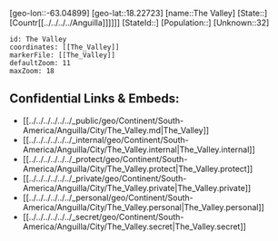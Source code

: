 ﻿---
location: [18.22723,-63.04899]
mapzoom: [7,12] 
mapmarker: city 
type: City
tags:
- geo/City


SpocWebEntityId: 35903
isDeleted: false
confidential: public

---
[geo-lon::-63.04899]
[geo-lat::18.22723]
[name::The Valley]
[State::]
[Countr[[../../../../Anguilla]]]]]]
[StateId::]
[Population::]
[Unknown::32]


```leaflet
id: The Valley
coordinates: [[The_Valley]]
markerFile: [[The_Valley]]
defaultZoom: 11 
maxZoom: 18
```


## Confidential Links & Embeds: 
- [[../../../../../../_public/geo/Continent/South-America/Anguilla/City/The_Valley.md|The_Valley]] 
- [[../../../../../../_internal/geo/Continent/South-America/Anguilla/City/The_Valley.internal|The_Valley.internal]] 
- [[../../../../../../_protect/geo/Continent/South-America/Anguilla/City/The_Valley.protect|The_Valley.protect]] 
- [[../../../../../../_private/geo/Continent/South-America/Anguilla/City/The_Valley.private|The_Valley.private]] 
- [[../../../../../../_personal/geo/Continent/South-America/Anguilla/City/The_Valley.personal|The_Valley.personal]] 
- [[../../../../../../_secret/geo/Continent/South-America/Anguilla/City/The_Valley.secret|The_Valley.secret]] 
